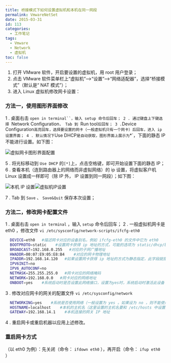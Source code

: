 ```yaml
---
title: 桥接模式下如何设置虚拟机和本机在同一网段
permalink: VmwareNetSet
date: 2015-03-31
id: 113
categories:
  - 工作笔记
tags:
  - Vmware
  - Network
  - 虚拟机
toc: false
---
```


1. 打开 VMware 软件，开启要设置的虚拟机，用 root 用户登录；
2. 点击 VMware 软件菜单栏上“虚拟机”—>“设置”—>“网络适配器”，选择“桥接模式”（默认是“ NAT 模式”）；
3. 进入 Linux 虚拟机修改网卡设置：

### 方法一，使用图形界面修改

<!--more-->

1 . 桌面右击 `open in terminal``，输入 setup 命令后回车；
2 . 通过键盘上下键选择 `Network Configuration`， Tab 到 `Run tool` 后回车；
3 . `Device Configuration` 高亮回车，选择要设置的网卡（一般虚拟机只有一个网卡）后回车，进入 ip 设置界面；
4 . 默认情况下 `Use DHCP` 是自动获取，图形界面上展示为 `*`，下面的静态 IP 不能进行设置。如下图：

![虚拟网卡图形界面配置](https://pek3b.qingstor.com/imephen/20190426161737.png)

5 . 将光标移动到 `Use DHCP` 的`[*]`上，点击空格键，即可开始设置下面的静态 IP；
6 . 查看本机（连到路由器上的网络而非虚拟网络）的 ip 设置，将虚拟客户机 Linux 设置成一样即可（除 IP 外， IP 设置到同一网段）；如下图：

![本机 IP 设置](https://pek3b.qingstor.com/imephen/20190426161803.png)![虚拟机IP设置](https://pek3b.qingstor.com/imephen/20190426161823.png)

7 . Tab 到 `Save` 、 `Save&Quit` 保存本次设置；

### 方法二，修改网卡配置文件

1 . 桌面右击 `open in terminal` ，输入 `setup` 命令后回车；
2 . 一般虚拟机网卡是 eth0 ，修改文件 `vi /etc/sysconfig/network-scripts/ifcfg-eth0`

```bash
  DEVICE=eth0   #描述网卡对应的设备别名，例如 ifcfg-eth0 的文件中它为 eth0
  BOOTPROTO=static    #设置网卡获得 ip 地址的方式，可能的选项为 static/dhcp/bootp （分别对应静态指定的 ip 地址 / 通过 dhcp 协议获得的 ip 地址 / bootp 协议获得的 ip 地址）
  BROADCAST=192.168.0.255   #对应的子网广播地址
  HWADDR=00:07:E9:05:E8:B4    #对应的网卡物理地址
  IPADDR=192.168.14.120   #如果设置网卡获得 ip 地址的方式为静态指定，此字段就指定了网卡对应的ip地址
  IPV6INIT=no
  IPV6_AUTOCONF=no
  NETMASK=255.255.255.0   #网卡对应的网络掩码
  NETWORK=192.168.0.0   #网卡对应的网络地址
  ONBOOT=yes    #系统启动时是否设置此网络接口，设置为yes时，系统启动时激活此设备
```

3 . 修改对应网卡的网关的配置文件 `vi /etc/sysconfig/network`

```bash
  NETWORKING=yes    #系统是否使用网络（一般设置为 yes 。如果设为 no ，则不能使用网络，而且很多系统服务程序将无法启）
  HOSTNAME=localhost    #本机的主机名（这里设置的主机名要和 /etc/hosts 中设置的主机名对应）
  GATEWAY=192.168.14.1    #本机连接的网关 IP 地址
```

4 . 重启网卡或重启机器以应用上述修改。

### 重启网卡方式

（以 eth0 为例）：先关闭（命令： `ifdown eth0` ），再开启（命令： `ifup eth0` ）